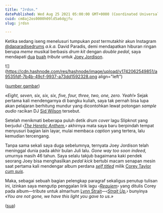 ```yaml
---
title: "Jrdsn."
datePublished: Wed Aug 25 2021 05:00:00 GMT+0000 (Coordinated Universal Time)
cuid: cm8aj2os0000h09ld5a6dgjfu
slug: jrdsn

---
```


Ketika sedang iseng menelusuri tumpukan *post* termutakhir akun Instagram [@daparadisedrums](https://instagram.com/daparadisedrums) *a.k.a.* David Paradis, demi mendapatkan hiburan ringan berupa *meme* musikal berbasis *drum kit* dengan *double pedal*, saya mendapati [dua](https://instagram.com/p/CR2QtAapbXg) [buah](https://instagram.com/p/CR4WJtMJSbQ) *tribute* untuk [Joey Jordison](https://en.wikipedia.org/wiki/Joey_Jordison).

![](https://cdn.hashnode.com/res/hashnode/image/upload/v1742062549851/a9535fdf-7b4b-49cf-9937-a73dd1592328.png align="left")

([sumber gambar](https://images.squarespace-cdn.com/content/v1/580fce8f2e69cf6ad15205ee/1477502519281-WXITRENTY08BMHYC9PUF/joey-jordison-e1412376620188.jpg))

*«Eight, seven, six, six, six, five, four, three, two, one, zero. Yeah!»* Sejak pertama kali mendengarnya di bangku kuliah, saya tak pernah bisa lupa akan pelajaran berhitung mundur yang dicontohkan lewat potongan *sample audio* racikan DJ [Sid Wilson](https://en.wikipedia.org/wiki/Sid_Wilson) tersebut.

Setelah menikmati beberapa puluh detik *drum cover* lagu Slipknot yang berjudul *‹*[*The Heretic Anthem*](https://youtube.com/watch?v=uWqysNdWSN0)*,›* akhirnya mata saya baru berpindah tempat menyusuri bagian lain layar, mulai membaca *caption* yang tertera, lalu kemudian tercengang.

Tanpa sama sekali saya duga sebelumnya, ternyata Joey Jordison telah meninggal dunia pada akhir bulan Juli lalu. *Gone way too soon indeed,* umurnya masih 46 tahun. Saya selalu takjub bagaimana kaki pendek seorang Joey bisa menghasilkan *pedal kick* bertubi macam senapan mesin saat pertama kali mendengar album perdana [*self titled*](https://en.wikipedia.org/wiki/Slipknot_\(album\)) milik [Corey Taylor](https://en.wikipedia.org/wiki/Corey_Taylor) [*cum suis*](https://en.wikipedia.org/wiki/Slipknot_\(band\)).

Maka, sebagai sebuah bagian pelengkap paragraf sekaligus penutup tulisan ini, izinkan saya mengutip penggalan lirik lagu *‹*[*Requiem*](https://genius.com/Snot-hardcore-punk-requiem-lyrics)*›* yang ditulis Corey pada album—tribute untuk almarhum [Lynn Strait](https://en.wikipedia.org/wiki/Lynn_Strait)—*‹*[*Strait Up*](https://en.wikipedia.org/wiki/Strait_Up)*,›* bunyinya *«You are not gone, we have this light you gave to us.»*

([sua](https://sua.ist))